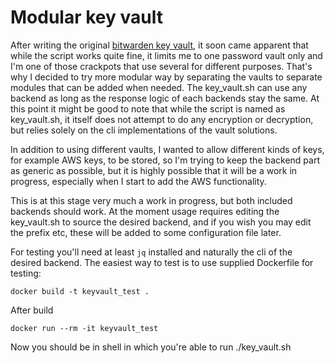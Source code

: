 # Modular key vault
After writing the original [bitwarden key vault](https://github.com/saineju/bitwarden_sshkey_vault), it soon came apparent
that while the script works quite fine, it limits me to one password vault only and I'm one of those crackpots that use
several for different purposes. That's why I decided to try more modular way by separating the vaults to separate modules
that can be added when needed. The key_vault.sh can use any backend as long as the response logic of each backends stay the same.
At this point it might be good to note that while the script is named as key_vault.sh, it itself does not attempt to do any
encryption or decryption, but relies solely on the cli implementations of the vault solutions.

In addition to using different vaults, I wanted to allow different kinds of keys, for example AWS keys, to be stored, so I'm trying
to keep the backend part as generic as possible, but it is highly possible that it will be a work in progress, especially when I start
to add the AWS functionality.

This is at this stage very much a work in progress, but both included backends should work. At the moment usage requires editing the 
key_vault.sh to source the desired backend, and if you wish you may edit the prefix etc, these will be added to some configuration
file later.

For testing you'll need at least `jq` installed and naturally the cli of the desired backend. The easiest way to test is to use supplied
Dockerfile for testing:

```
docker build -t keyvault_test .
```

After build

```
docker run --rm -it keyvault_test
```

Now you should be in shell in which you're able to run ./key_vault.sh
